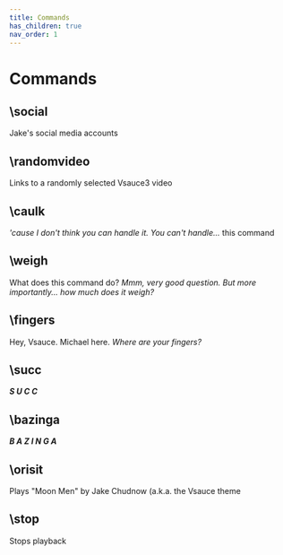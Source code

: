 ```yaml
---
title: Commands
has_children: true
nav_order: 1
---
```


# Commands

## **\social**
Jake's social media accounts

## **\randomvideo**
Links to a randomly selected Vsauce3 video

## **\caulk** 
*'cause I don\'t think you can handle it. You can't handle...* this command

## **\weigh**
What does this command do? *Mmm, very good question. But more importantly... how much does it weigh?*

## **\fingers**
Hey, Vsauce. Michael here. *Where are your fingers?*

## **\succ**
***S  U  C  C***

## **\bazinga**
***B A Z I N G A***

## **\orisit**
Plays "Moon Men" by Jake Chudnow (a.k.a. the Vsauce theme

## **\stop**
Stops playback
